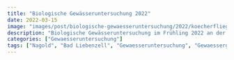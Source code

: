 ```yaml
---
title: "Biologische Gewässeruntersuchung 2022"
date: 2022-03-15
image: "images/post/biologische-gewaesseruntersuchung/2022/koecherfliege.jpg"
description: "Biologische Gewässeruntersuchung im Frühling 2022 an der Nagold"
categories: ["Gewaesseruntersuchung"]
tags: ["Nagold", "Bad Liebenzell", "Gewaesseruntersuchung", "Gewaesserguete"]
---
```

